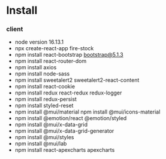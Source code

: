 # Install

### client

* node version 16.13.1
* npx create-react-app fire-stock
* npm install react-bootstrap bootstrap@5.1.3
* npm install react-router-dom
* npm install axios
* npm install node-sass
* npm install sweetalert2 sweetalert2-react-content
* npm install react-cookie
* npm install redux react-redux redux-logger
* npm install redux-persist
* npm install styled-reset
* npm install @mui/material
  npm install @mui/icons-material
* npm install @emotion/react @emotion/styled
* npm install @mui/x-data-grid
* npm install @mui/x-data-grid-generator
* npm install @mui/styles
* npm install @mui/lab
* npm install react-apexcharts apexcharts